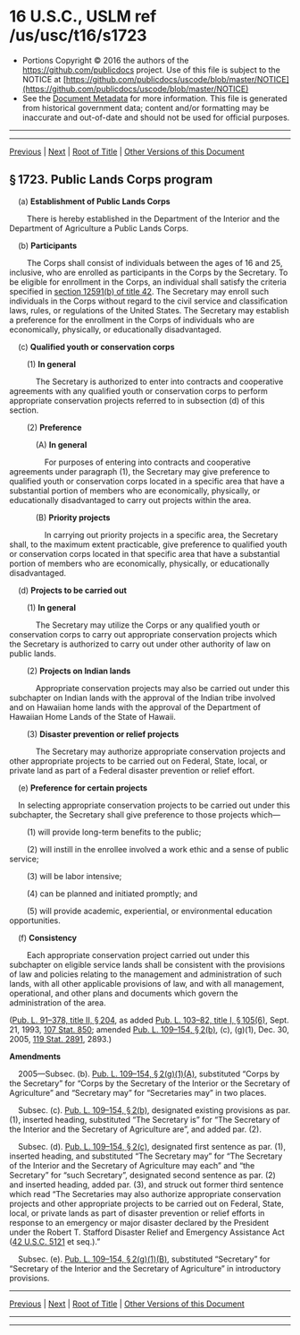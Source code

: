 ---
---

# 16 U.S.C., USLM ref /us/usc/t16/s1723

* Portions Copyright © 2016 the authors of the https://github.com/publicdocs project.
  Use of this file is subject to the NOTICE at [https://github.com/publicdocs/uscode/blob/master/NOTICE](https://github.com/publicdocs/uscode/blob/master/NOTICE)
* See the [Document Metadata](././../../../../..//README.md) for more information.
  This file is generated from historical government data; content and/or formatting may be inaccurate and out-of-date and should not be used for official purposes.

----------
----------

[Previous](./../../../../..//us/usc/t16/ch37/schII/m__us_usc_t16_s1722.md) | [Next](./../../../../..//us/usc/t16/ch37/schII/m__us_usc_t16_s1724.md) | [Root of Title](./../../../../../) | [Other Versions of this Document](https://publicdocs.github.io/go/links?ns=uslm&ref=%2Fus%2Fusc%2Ft16%2Fs1723)

## § 1723. Public Lands Corps program

    (a) __Establishment of Public Lands Corps__ 

        There is hereby established in the Department of the Interior and the Department of Agriculture a Public Lands Corps.

    (b) __Participants__ 

        The Corps shall consist of individuals between the ages of 16 and 25, inclusive, who are enrolled as participants in the Corps by the Secretary. To be eligible for enrollment in the Corps, an individual shall satisfy the criteria specified in [section 12591(b) of title 42][/us/usc/t42/s12591/b]. The Secretary may enroll such individuals in the Corps without regard to the civil service and classification laws, rules, or regulations of the United States. The Secretary may establish a preference for the enrollment in the Corps of individuals who are economically, physically, or educationally disadvantaged.

    (c) __Qualified youth or conservation corps__ 

        (1) __In general__ 

            The Secretary is authorized to enter into contracts and cooperative agreements with any qualified youth or conservation corps to perform appropriate conservation projects referred to in subsection (d) of this section.

        (2) __Preference__ 

            (A) __In general__ 

                For purposes of entering into contracts and cooperative agreements under paragraph (1), the Secretary may give preference to qualified youth or conservation corps located in a specific area that have a substantial portion of members who are economically, physically, or educationally disadvantaged to carry out projects within the area.

            (B) __Priority projects__ 

                In carrying out priority projects in a specific area, the Secretary shall, to the maximum extent practicable, give preference to qualified youth or conservation corps located in that specific area that have a substantial portion of members who are economically, physically, or educationally disadvantaged.

    (d) __Projects to be carried out__ 

        (1) __In general__ 

            The Secretary may utilize the Corps or any qualified youth or conservation corps to carry out appropriate conservation projects which the Secretary is authorized to carry out under other authority of law on public lands.

        (2) __Projects on Indian lands__ 

            Appropriate conservation projects may also be carried out under this subchapter on Indian lands with the approval of the Indian tribe involved and on Hawaiian home lands with the approval of the Department of Hawaiian Home Lands of the State of Hawaii.

        (3) __Disaster prevention or relief projects__ 

            The Secretary may authorize appropriate conservation projects and other appropriate projects to be carried out on Federal, State, local, or private land as part of a Federal disaster prevention or relief effort.

    (e) __Preference for certain projects__ 

    In selecting appropriate conservation projects to be carried out under this subchapter, the Secretary shall give preference to those projects which—

        (1) will provide long-term benefits to the public;

        (2) will instill in the enrollee involved a work ethic and a sense of public service;

        (3) will be labor intensive;

        (4) can be planned and initiated promptly; and

        (5) will provide academic, experiential, or environmental education opportunities.

    (f) __Consistency__ 

        Each appropriate conservation project carried out under this subchapter on eligible service lands shall be consistent with the provisions of law and policies relating to the management and administration of such lands, with all other applicable provisions of law, and with all management, operational, and other plans and documents which govern the administration of the area.

([Pub. L. 91–378, title II, § 204][/us/pl/91/378/s204], as added [Pub. L. 103–82, title I, § 105(6)][/us/pl/103/82/s105/6], Sept. 21, 1993, [107 Stat. 850][/us/stat/107/850]; amended [Pub. L. 109–154, § 2(b)][/us/pl/109/154/s2/b], (c), (g)(1), Dec. 30, 2005, [119 Stat. 2891][/us/stat/119/2891], 2893.)

 __Amendments__ 

    2005—Subsec. (b). [Pub. L. 109–154, § 2(g)(1)(A)][/us/pl/109/154/s2/g/1/A], substituted “Corps by the Secretary” for “Corps by the Secretary of the Interior or the Secretary of Agriculture” and “Secretary may” for “Secretaries may” in two places.

    Subsec. (c). [Pub. L. 109–154, § 2(b)][/us/pl/109/154/s2/b], designated existing provisions as par. (1), inserted heading, substituted “The Secretary is” for “The Secretary of the Interior and the Secretary of Agriculture are”, and added par. (2).

    Subsec. (d). [Pub. L. 109–154, § 2(c)][/us/pl/109/154/s2/c], designated first sentence as par. (1), inserted heading, and substituted “The Secretary may” for “The Secretary of the Interior and the Secretary of Agriculture may each” and “the Secretary” for “such Secretary”, designated second sentence as par. (2) and inserted heading, added par. (3), and struck out former third sentence which read “The Secretaries may also authorize appropriate conservation projects and other appropriate projects to be carried out on Federal, State, local, or private lands as part of disaster prevention or relief efforts in response to an emergency or major disaster declared by the President under the Robert T. Stafford Disaster Relief and Emergency Assistance Act ([42 U.S.C. 5121][/us/usc/t42/s5121] et seq.).”

    Subsec. (e). [Pub. L. 109–154, § 2(g)(1)(B)][/us/pl/109/154/s2/g/1/B], substituted “Secretary” for “Secretary of the Interior and the Secretary of Agriculture” in introductory provisions.

----------

[Previous](./../../../../..//us/usc/t16/ch37/schII/m__us_usc_t16_s1722.md) | [Next](./../../../../..//us/usc/t16/ch37/schII/m__us_usc_t16_s1724.md) | [Root of Title](./../../../../../) | [Other Versions of this Document](https://publicdocs.github.io/go/links?ns=uslm&ref=%2Fus%2Fusc%2Ft16%2Fs1723)

----------
----------

[/us/usc/t42/s12591/b]: https://publicdocs.github.io/go/links?ns=uslm&ref=%2Fus%2Fusc%2Ft42%2Fs12591%2Fb
[/us/pl/91/378/s204]: https://publicdocs.github.io/go/links?ns=uslm&ref=%2Fus%2Fpl%2F91%2F378%2Fs204
[/us/pl/103/82/s105/6]: https://publicdocs.github.io/go/links?ns=uslm&ref=%2Fus%2Fpl%2F103%2F82%2Fs105%2F6
[/us/stat/107/850]: https://publicdocs.github.io/go/links?ns=uslm&ref=%2Fus%2Fstat%2F107%2F850
[/us/pl/109/154/s2/b]: https://publicdocs.github.io/go/links?ns=uslm&ref=%2Fus%2Fpl%2F109%2F154%2Fs2%2Fb
[/us/stat/119/2891]: https://publicdocs.github.io/go/links?ns=uslm&ref=%2Fus%2Fstat%2F119%2F2891
[/us/pl/109/154/s2/g/1/A]: https://publicdocs.github.io/go/links?ns=uslm&ref=%2Fus%2Fpl%2F109%2F154%2Fs2%2Fg%2F1%2FA
[/us/pl/109/154/s2/b]: https://publicdocs.github.io/go/links?ns=uslm&ref=%2Fus%2Fpl%2F109%2F154%2Fs2%2Fb
[/us/pl/109/154/s2/c]: https://publicdocs.github.io/go/links?ns=uslm&ref=%2Fus%2Fpl%2F109%2F154%2Fs2%2Fc
[/us/usc/t42/s5121]: https://publicdocs.github.io/go/links?ns=uslm&ref=%2Fus%2Fusc%2Ft42%2Fs5121
[/us/pl/109/154/s2/g/1/B]: https://publicdocs.github.io/go/links?ns=uslm&ref=%2Fus%2Fpl%2F109%2F154%2Fs2%2Fg%2F1%2FB


